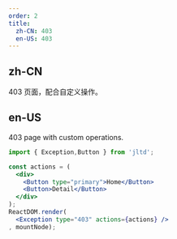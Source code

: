 ```yaml
---
order: 2
title:
  zh-CN: 403
  en-US: 403
---
```


## zh-CN

403 页面，配合自定义操作。

## en-US

403 page with custom operations.

````jsx
import { Exception,Button } from 'jltd';

const actions = (
  <div>
    <Button type="primary">Home</Button>
    <Button>Detail</Button>
  </div>
);
ReactDOM.render(
  <Exception type="403" actions={actions} />
, mountNode);
````
